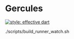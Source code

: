 # Gercules

[![style: effective dart](https://img.shields.io/badge/style-effective_dart-40c4ff.svg)](https://github.com/tenhobi/effective_dart)

./scripts/build_runner_watch.sh
